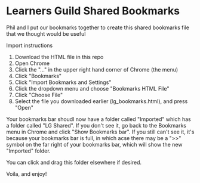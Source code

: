 # Learners Guild Shared Bookmarks
Phil and I put our bookmarks together to create this shared bookmarks file that we thought would be useful

Import instructions
1. Download the HTML file in this repo
2. Open Chrome
3. Click the "..." in the upper right hand corner of Chrome (the menu)
4. Click "Bookmarks"
5. Click "Import Bookmarks and Settings"
6. Click the dropdown menu and choose "Bookmarks HTML File"
7. Click "Choose File"
8. Select the file you downloaded earlier (lg_bookmarks.html), and press "Open"

Your bookmarks bar shoudl now have a folder called "Imported" which has a folder called "LG Shared".  If you don't see it, go back to the Bookmarks menu in Chrome and click "Show Bookmarks bar".  If you still can't see it, it's because your bookmarks bar is full, in which acse there may be a ">>" symbol on the far right of your bookmarks bar, which will show the new "Imported" folder.

You can click and drag this folder elsewhere if desired.

Voila, and enjoy!

